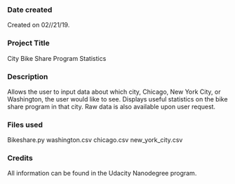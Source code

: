 ### Date created
Created on 02//21/19.

### Project Title
City Bike Share Program Statistics

### Description
Allows the user to input data about which city, Chicago, New York City, or Washington, the user would like to see.  Displays useful statistics on the bike share program in that city.  Raw data is also available upon user request.

### Files used
Bikeshare.py
washington.csv
chicago.csv
new_york_city.csv


### Credits
All information can be found in the Udacity Nanodegree program.
